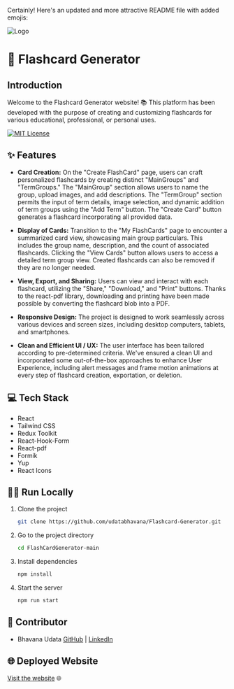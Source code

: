 Certainly! Here's an updated and more attractive README file with added emojis:

![Logo](https://www.almabetter.com/_next/image?url=https%3A%2F%2Falmablog-media.s3.ap-south-1.amazonaws.com%2FAlma_Better_Logo_4d9d929fe6.png&w=256&q=75)

# 🚀 Flashcard Generator

## Introduction
Welcome to the Flashcard Generator website! 📚 This platform has been developed with the purpose of creating and customizing flashcards for various educational, professional, or personal uses.

[![MIT License](https://img.shields.io/badge/License-MIT-green.svg)](https://choosealicense.com/licenses/mit/)

## ✨ Features

- **Card Creation:** On the "Create FlashCard" page, users can craft personalized flashcards by creating distinct "MainGroups" and "TermGroups." The "MainGroup" section allows users to name the group, upload images, and add descriptions. The "TermGroup" section permits the input of term details, image selection, and dynamic addition of term groups using the "Add Term" button. The "Create Card" button generates a flashcard incorporating all provided data.

- **Display of Cards:** Transition to the "My FlashCards" page to encounter a summarized card view, showcasing main group particulars. This includes the group name, description, and the count of associated flashcards. Clicking the "View Cards" button allows users to access a detailed term group view. Created flashcards can also be removed if they are no longer needed.

- **View, Export, and Sharing:** Users can view and interact with each flashcard, utilizing the "Share," "Download," and "Print" buttons. Thanks to the react-pdf library, downloading and printing have been made possible by converting the flashcard blob into a PDF.

- **Responsive Design:** The project is designed to work seamlessly across various devices and screen sizes, including desktop computers, tablets, and smartphones.

- **Clean and Efficient UI / UX:** The user interface has been tailored according to pre-determined criteria. We've ensured a clean UI and incorporated some out-of-the-box approaches to enhance User Experience, including alert messages and frame motion animations at every step of flashcard creation, exportation, or deletion.

## 💻 Tech Stack

- React
- Tailwind CSS
- Redux Toolkit
- React-Hook-Form
- React-pdf
- Formik
- Yup
- React Icons

## 🏃‍♂️ Run Locally

1. Clone the project
   ```bash
   git clone https://github.com/udatabhavana/Flashcard-Generator.git
   ```

2. Go to the project directory
   ```bash
   cd FlashCardGenerator-main
   ```

3. Install dependencies
   ```bash
   npm install
   ```

4. Start the server
   ```bash
   npm run start
   ```

## 🤝 Contributor

- Bhavana Udata [GitHub](https://www.linkedin.com/in/bhavana-udata-97a9541b7) | [LinkedIn](https://github.com/udatabhavana/)

## 🌐 Deployed Website

[Visit the website](https://flashcard-generator01.netlify.app) 🌐
